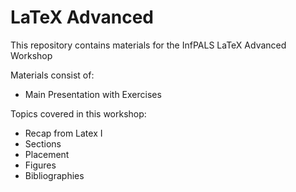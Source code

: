# LaTeX Advanced
This repository contains materials for the InfPALS LaTeX Advanced Workshop

Materials consist of:
* Main Presentation with Exercises

Topics covered in this workshop:
* Recap from Latex I
* Sections
* Placement
* Figures
* Bibliographies
